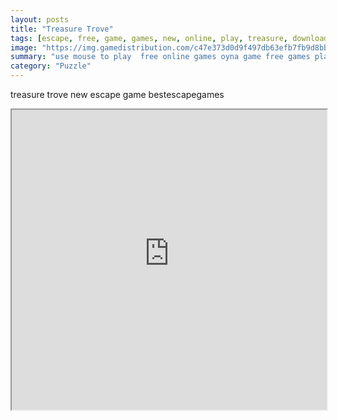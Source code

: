 ```yaml
---
layout: posts
title: "Treasure Trove"
tags: [escape, free, game, games, new, online, play, treasure, download, trove, free, online, games, oyna, game, free, games, play, play, games]
image: "https://img.gamedistribution.com/c47e373d0d9f497db63efb7fb9d8bb81.jpg"
summary: "use mouse to play  free online games oyna game free games play play games"
category: "Puzzle"
---
```


treasure trove new escape game bestescapegames

<iframe width="100%" height="480px;" src="https://flash.gamedistribution.com?game=c47e373d0d9f497db63efb7fb9d8bb81"></iframe>